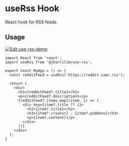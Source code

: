 # useRss Hook

React hook for RSS feeds.

## Usage

[![Edit use-rss-demo](https://codesandbox.io/static/img/play-codesandbox.svg)](https://codesandbox.io/s/use-rss-demo-2eqdg?fontsize=14&hidenavigation=1&theme=dark)

```tsx
import React from 'react';
import useRss from '@jharrilim/use-rss';

export const MyApp = () => {
  const redditFeed = useRss('https://reddit.com/.rss');

  return (
    <div>
      <h1>{redditFeed?.title}</h1>
      <p>{redditFeed?.description}</p>
      {redditFeed?.items.map((item, i) => (
        <div key={item?.title ?? i}>
          <h2>{item?.title}</h2>
          <h3>{item?.creator} - {item?.pubDate}</h3>
          <p>{item?.content}</p>
        </div>
      ))}
    </div>
  );
}
```